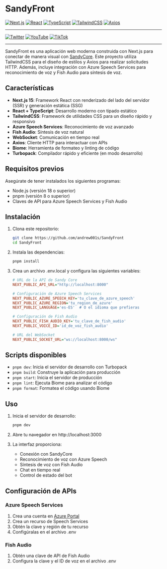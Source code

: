 # SandyFront

[![Next.js](https://img.shields.io/badge/Next.js-000000?style=flat&logo=next.js&logoColor=white)](https://nextjs.org/)
[![React](https://img.shields.io/badge/React-20232A?style=flat&logo=react&logoColor=61DAFB)](https://reactjs.org/) 
[![TypeScript](https://img.shields.io/badge/TypeScript-007ACC?style=flat&logo=typescript&logoColor=white)](https://www.typescriptlang.org/) 
[![TailwindCSS](https://img.shields.io/badge/TailwindCSS-38B2AC?style=flat&logo=tailwind-css&logoColor=white)](https://tailwindcss.com/) 
[![Axios](https://img.shields.io/badge/Axios-5A29E4?style=flat&logo=axios&logoColor=white)](https://axios-http.com/) 

---

[![Twitter](https://img.shields.io/badge/Twitch-9146FF?style=flat&logo=twitch&logoColor=white)](https://www.twitch.tv/elshandrew) [![YouTube](https://img.shields.io/badge/YouTube-FF0000?style=flat&logo=youtube&logoColor=white)](https://www.youtube.com/@shandrew) [![TikTok](https://img.shields.io/badge/TikTok-000000?style=flat&logo=tiktok&logoColor=white)](https://www.tiktok.com/@elshandrew)

---

SandyFront es una aplicación web moderna construida con Next.js para conectar de manera visual con [SandyCore](https://github.com/andrew001s/SandyCore). Este proyecto utiliza TailwindCSS para el diseño de estilos y Axios para realizar solicitudes HTTP. Además, incluye integración con Azure Speech Services para reconocimiento de voz y Fish Audio para síntesis de voz.

## Características

- **Next.js 15**: Framework React con renderizado del lado del servidor (SSR) y generación estática (SSG)
- **React + TypeScript**: Desarrollo moderno con tipado estático
- **TailwindCSS**: Framework de utilidades CSS para un diseño rápido y responsivo
- **Azure Speech Services**: Reconocimiento de voz avanzado
- **Fish Audio**: Síntesis de voz natural
- **WebSocket**: Comunicación en tiempo real
- **Axios**: Cliente HTTP para interactuar con APIs
- **Biome**: Herramienta de formateo y linting de código
- **Turbopack**: Compilador rápido y eficiente (en modo desarrollo)

## Requisitos previos

Asegúrate de tener instalados los siguientes programas:

- Node.js (versión 18 o superior)
- pnpm (versión 8 o superior)
- Claves de API para Azure Speech Services y Fish Audio

## Instalación

1. Clona este repositorio:
   ```bash
   git clone https://github.com/andrew001s/SandyFront
   cd SandyFront
   ```

2. Instala las dependencias:
   ```bash
   pnpm install
   ```

3. Crea un archivo .env.local y configura las siguientes variables:
   ```ini
   # URL de la API de Sandy Core
   NEXT_PUBLIC_API_URL="http://localhost:8000"

   # Configuración de Azure Speech Services
   NEXT_PUBLIC_AZURE_SPEECH_KEY='tu_clave_de_azure_speech'
   NEXT_PUBLIC_AZURE_REGION='tu_region_de_azure'
   NEXT_PUBLIC_LANGUAGE='es-ES'  # O el idioma que prefieras

   # Configuración de Fish Audio
   NEXT_PUBLIC_FISH_AUDIO_KEY='tu_clave_de_fish_audio'
   NEXT_PUBLIC_VOICE_ID='id_de_voz_fish_audio'

   # URL del WebSocket
   NEXT_PUBLIC_SOCKET_URL="ws://localhost:8000/ws"
   ```

## Scripts disponibles

- `pnpm dev`: Inicia el servidor de desarrollo con Turbopack
- `pnpm build`: Construye la aplicación para producción
- `pnpm start`: Inicia el servidor de producción
- `pnpm lint`: Ejecuta Biome para analizar el código
- `pnpm format`: Formatea el código usando Biome

## Uso

1. Inicia el servidor de desarrollo:
   ```bash
   pnpm dev
   ```

2. Abre tu navegador en http://localhost:3000

3. La interfaz proporciona:
   - Conexión con SandyCore
   - Reconocimiento de voz con Azure Speech
   - Síntesis de voz con Fish Audio
   - Chat en tiempo real
   - Control de estado del bot

## Configuración de APIs

### Azure Speech Services
1. Crea una cuenta en [Azure Portal](https://portal.azure.com)
2. Crea un recurso de Speech Services
3. Obtén la clave y región de tu recurso
4. Configúralas en el archivo .env

### Fish Audio
1. Obtén una clave de API de Fish Audio
2. Configura la clave y el ID de voz en el archivo .env



